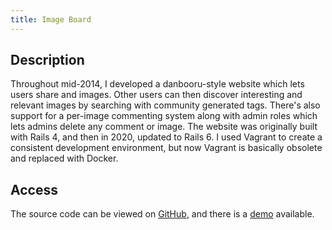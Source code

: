 ```yaml
---
title: Image Board
---
```


## Description
Throughout mid-2014, I developed a danbooru-style website which lets users share and images. Other users can then discover interesting and relevant images by searching with community generated tags. There's also support for a per-image commenting system along with admin roles which lets admins delete any comment or image. The website was originally built with Rails 4, and then in 2020, updated to Rails 6. I used Vagrant to create a consistent development environment, but now Vagrant is basically obsolete and replaced with Docker.

## Access
The source code can be viewed on [GitHub](https://github.com/potato-diet/image_board), and there is a [demo](https://ib.potatodiet.ca) available.
